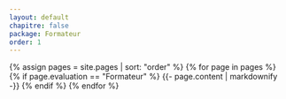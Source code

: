 ```yaml
---
layout: default
chapitre: false
package: Formateur
order: 1
---
```



{% assign pages = site.pages | sort: "order" %}
{% for page in pages %}
  {% if page.evaluation == "Formateur" %}
    {{- page.content | markdownify -}}
  {% endif %}
{% endfor %}
